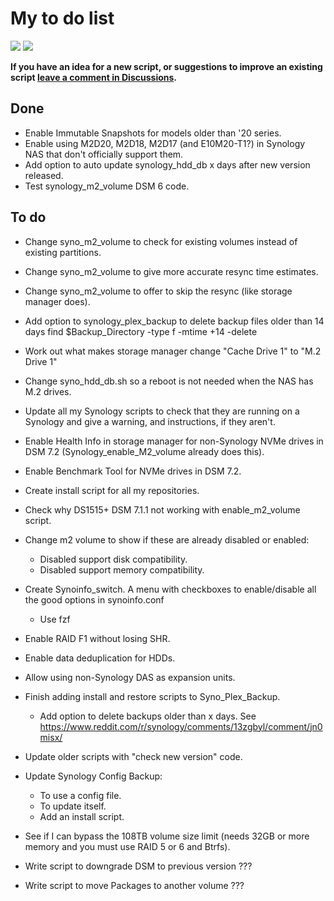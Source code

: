 # My to do list

<a href="https://hits.seeyoufarm.com"><img src="https://hits.seeyoufarm.com/api/count/incr/badge.svg?url=https%3A%2F%2Fgithub.com%2F007revad%2Ftodo_list&count_bg=%2379C83D&title_bg=%23555555&icon=&icon_color=%23E7E7E7&title=hits&edge_flat=false"/></a>
[![](https://img.shields.io/static/v1?label=Sponsor&message=%E2%9D%A4&logo=GitHub&color=%23fe8e86)](https://github.com/sponsors/007revad)

**If you have an idea for a new script, or suggestions to improve an existing script [leave a comment in Discussions](https://github.com/007revad/todo_list/discussions).**

## Done

- Enable Immutable Snapshots for models older than '20 series.
- Enable using M2D20, M2D18, M2D17 (and E10M20-T1?) in Synology NAS that don't officially support them.
- Add option to auto update synology_hdd_db x days after new version released.
- Test synology_m2_volume DSM 6 code.


## To do

- Change syno_m2_volume to check for existing volumes instead of existing partitions.
- Change syno_m2_volume to give more accurate resync time estimates.
- Change syno_m2_volume to offer to skip the resync (like storage manager does).

- Add option to synology_plex_backup to delete backup files older than 14 days
  find $Backup_Directory -type f -mtime +14 -delete

- Work out what makes storage manager change "Cache Drive 1" to "M.2 Drive 1"
- Change syno_hdd_db.sh so a reboot is not needed when the NAS has M.2 drives.

- Update all my Synology scripts to check that they are running on a Synology and give a warning, and instructions, if they aren't.

- Enable Health Info in storage manager for non-Synology NVMe drives in DSM 7.2 (Synology_enable_M2_volume already does this).

- Enable Benchmark Tool for NVMe drives in DSM 7.2.

- Create install script for all my repositories.

- Check why DS1515+ DSM 7.1.1 not working with enable_m2_volume script.

- Change m2 volume to show if these are already disabled or enabled:
    - Disabled support disk compatibility.
    - Disabled support memory compatibility.

- Create Synoinfo_switch. A menu with checkboxes to enable/disable all the good options in synoinfo.conf
    - Use fzf

- Enable RAID F1 without losing SHR.

- Enable data deduplication for HDDs.

- Allow using non-Synology DAS as expansion units.

- Finish adding install and restore scripts to Syno_Plex_Backup.
    - Add option to delete backups older than x days. See https://www.reddit.com/r/synology/comments/13zgbyl/comment/jn0misx/

- Update older scripts with "check new version" code.

- Update Synology Config Backup:
    - To use a config file.
    - To update itself.
    - Add an install script.

- See if I can bypass the 108TB volume size limit (needs 32GB or more memory and you must use RAID 5 or 6 and Btrfs).

- Write script to downgrade DSM to previous version ???

- Write script to move Packages to another volume ???

